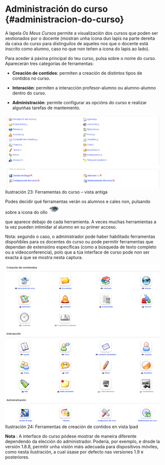# Administración do curso {#administracion-do-curso}

A lapela _Os Meus Cursos_ permite a visualización dos cursos que poden ser xestionados por o docente (mostran unha icona dun lapis na parte dereita da caixa do curso para distinguilos de aqueles nos que o docente está inscrito como alumno, caso no que non teñen a icona do lapis ao lado).

Para aceder á páxina principal do teu curso, pulsa sobre o nome do curso. Aparecerán tres categorías de ferramentas:

*   **Creación de contidos**: permiten a creación de distintos tipos de contidos no curso.

*   **Interación**: permiten a interacción profesor-alumno ou alumno-alumno dentro do curso.

*   **Administración**: permite configurar as opcións do curso e realizar algunhas tarefas de mantemento.

![](assets/images26.png)Ilustración 23: Ferramentas do curso – vista antiga

Podes decidir qué ferramentas verán os alumnos e cales non, pulsando sobre a icona do ollo ![](assets/graphics79.png)

que aparece debajo de cada herramienta. A veces muchas herramientas a la vez pueden intimidar al alumno en su primer acceso.

Nota: segundo o caso, o administrador pode haber habilitado ferramentas dispoñibles para os docentes do curso ou pode permitir ferramentas que dependan de extensións específicas (como a búsqueda de texto completo ou a videoconferencia), polo que a túa interface de curso pode non ser exacta á que se mostra nesta captura.

![](assets/images27.png)Ilustración 24: Ferramentas de creación de contidos en vista Ipad

**Nota** : A interface do curso pódese mostrar de maneira diferente dependendo da elección do administrador. Podería, por exemplo, e dnsde la versión 1.8.8, permitir unha visión máis adecuada para dispositivos móviles, como nesta ilustración, a cual úsase por defecto nas versiones 1.9 e posteriores.